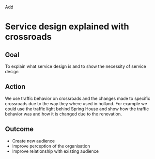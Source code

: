 Add

# Service design explained with crossroads

## Goal

To explain what service design is and to show the necessity of service design

## Action

We use traffic behavior on crossroads and the changes made to specific crossroads due to the way they where used in holland. For example we could use the traffic light behind Spring House and show how the traffic behavior was and how it is changed due to the renovation.

## Outcome

* Create new audience
* Improve perception of the organisation
* Improve relationship with existing audience
